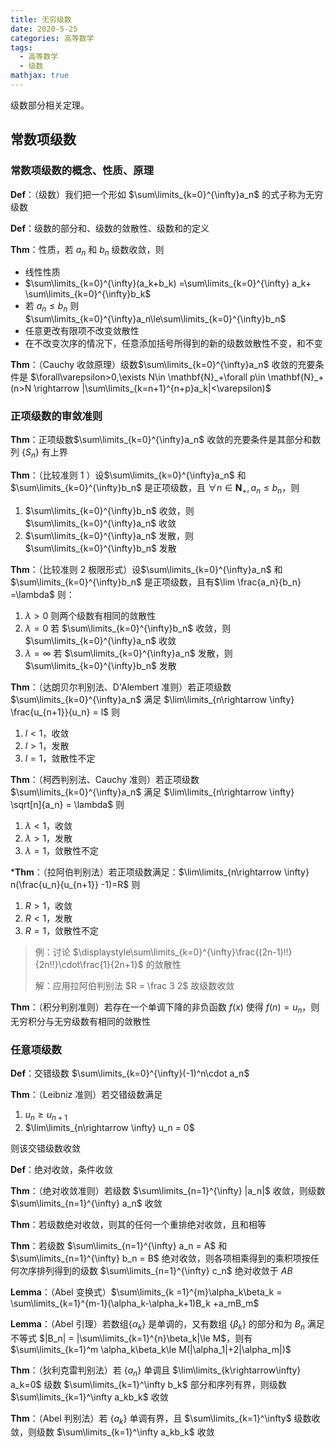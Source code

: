 ```yaml
---
title: 无穷级数
date: 2020-5-25
categories: 高等数学
tags:
  - 高等数学
  - 级数
mathjax: true
---
```


级数部分相关定理。

<!--more-->

## 常数项级数

### 常数项级数的概念、性质、原理

**Def**：（级数）我们把一个形如 $\sum\limits_{k=0}^{\infty}a_n$ 的式子称为无穷级数

**Def**：级数的部分和、级数的敛散性、级数和的定义

**Thm**：性质，若 $a_n$ 和 $b_n$ 级数收敛，则

- 线性性质
- $\sum\limits_{k=0}^{\infty}(a_k+b_k) =\sum\limits_{k=0}^{\infty} a_k+ \sum\limits_{k=0}^{\infty}b_k$
- 若 $a_n\le b_n$ 则 $\sum\limits_{k=0}^{\infty}a_n\le\sum\limits_{k=0}^{\infty}b_n$
- 任意更改有限项不改变敛散性
- 在不改变次序的情况下，任意添加括号所得到的新的级数敛散性不变，和不变

**Thm**：（Cauchy 收敛原理）级数$\sum\limits_{k=0}^{\infty}a_n$ 收敛的充要条件是 $\forall\varepsilon>0,\exists N\in \mathbf{N}_+\forall p\in \mathbf{N}_+(n>N \rightarrow |\sum\limits_{k=n+1}^{n+p}a_k|<\varepsilon)$

### 正项级数的审敛准则

**Thm**：正项级数$\sum\limits_{k=0}^{\infty}a_n$ 收敛的充要条件是其部分和数列 $\{S_n\}$ 有上界

**Thm**：（比较准则 1 ）设$\sum\limits_{k=0}^{\infty}a_n$ 和 $\sum\limits_{k=0}^{\infty}b_n$ 是正项级数，且 $\forall n\in \mathbf N_+,a_n\le b_n$，则

1. $\sum\limits_{k=0}^{\infty}b_n$ 收敛，则 $\sum\limits_{k=0}^{\infty}a_n$ 收敛
2. $\sum\limits_{k=0}^{\infty}a_n$ 发散，则 $\sum\limits_{k=0}^{\infty}b_n$ 发散

**Thm**：（比较准则 2 极限形式）设$\sum\limits_{k=0}^{\infty}a_n$ 和 $\sum\limits_{k=0}^{\infty}b_n$ 是正项级数，且有$\lim \frac{a_n}{b_n} =\lambda$ 则：

1. $\lambda>0$ 则两个级数有相同的敛散性
2. $\lambda = 0$ 若 $\sum\limits_{k=0}^{\infty}b_n$ 收敛，则 $\sum\limits_{k=0}^{\infty}a_n$ 收敛
3. $\lambda = \infty$ 若 $\sum\limits_{k=0}^{\infty}a_n$ 发散，则 $\sum\limits_{k=0}^{\infty}b_n$ 发散

**Thm**：（达朗贝尔判别法、D'Alembert 准则）若正项级数$\sum\limits_{k=0}^{\infty}a_n$ 满足 $\lim\limits_{n\rightarrow \infty} \frac{u_{n+1}}{u_n} = l$ 则

1. $l<1$，收敛
2. $l>1$，发散
3. $l=1$，敛散性不定

**Thm**：（柯西判别法、Cauchy 准则）若正项级数$\sum\limits_{k=0}^{\infty}a_n$ 满足 $\lim\limits_{n\rightarrow \infty} \sqrt[n]{a_n} = \lambda$ 则

1. $\lambda<1$，收敛
2. $\lambda>1$，发散
3. $\lambda=1$，敛散性不定

\***Thm**：（拉阿伯判别法）若正项级数满足：$\lim\limits_{n\rightarrow \infty} n(\frac{u_n}{u_{n+1}} -1)=R$ 则

1. $R>1$，收敛
2. $R<1$，发散
3. $R=1$，敛散性不定

> 例：讨论 $\displaystyle\sum\limits_{k=0}^{\infty}\frac{(2n-1)!!}{2n!!}\cdot\frac{1}{2n+1}$ 的敛散性
>
> 解：应用拉阿伯判别法 $R = \frac 3 2$ 故级数收敛

**Thm**：（积分判别准则）若存在一个单调下降的非负函数 $f(x)$ 使得 $f(n) = u_n$，则无穷积分与无穷级数有相同的敛散性

### 任意项级数

**Def**：交错级数 $\sum\limits_{k=0}^{\infty}(-1)^n\cdot a_n$

**Thm**：（Leibniz 准则）若交错级数满足

1. $u_n\ge u_{n+1}$
2. $\lim\limits_{n\rightarrow \infty} u_n = 0$

则该交错级数收敛

**Def**：绝对收敛，条件收敛

**Thm**：（绝对收敛准则）若级数 $\sum\limits_{n=1}^{\infty} |a_n|$ 收敛，则级数 $\sum\limits_{n=1}^{\infty} a_n$ 收敛

**Thm**：若级数绝对收敛，则其的任何一个重排绝对收敛，且和相等

**Thm**：若级数 $\sum\limits_{n=1}^{\infty} a_n = A$ 和 $\sum\limits_{n=1}^{\infty} b_n = B$ 绝对收敛，则各项相乘得到的乘积项按任何次序排列得到的级数 $\sum\limits_{n=1}^{\infty} c_n$ 绝对收敛于 $AB$ 

**Lemma**：（Abel 变换式）$\sum\limits_{k =1}^{m}\alpha_k\beta_k = \sum\limits_{k=1}^{m-1}(\alpha_k-\alpha_k+1)B_k +a_mB_m$

**Lemma**：（Abel 引理）若数组$\{\alpha_k\}$ 是单调的，又有数组 $\{\beta_k\}$ 的部分和为 $B_n$ 满足不等式 $|B_n| = |\sum\limits_{k=1}^{n}\beta_k|\le M$，则有 $\sum\limits_{k=1}^m \alpha_k\beta_k\le M(|\alpha_1|+2|\alpha_m|)$

**Thm**：（狄利克雷判别法）若 $\{a_n\}$ 单调且 $\lim\limits_{k\rightarrow\infty} a_k=0$ 级数 $\sum\limits_{k=1}^\infty b_k$ 部分和序列有界，则级数 $\sum\limits_{k=1}^\infty a_kb_k$ 收敛

**Thm**：（Abel 判别法）若 $\{a_k\}$ 单调有界，且 $\sum\limits_{k=1}^\infty$ 级数收敛，则级数 $\sum\limits_{k=1}^\infty a_kb_k$ 收敛
